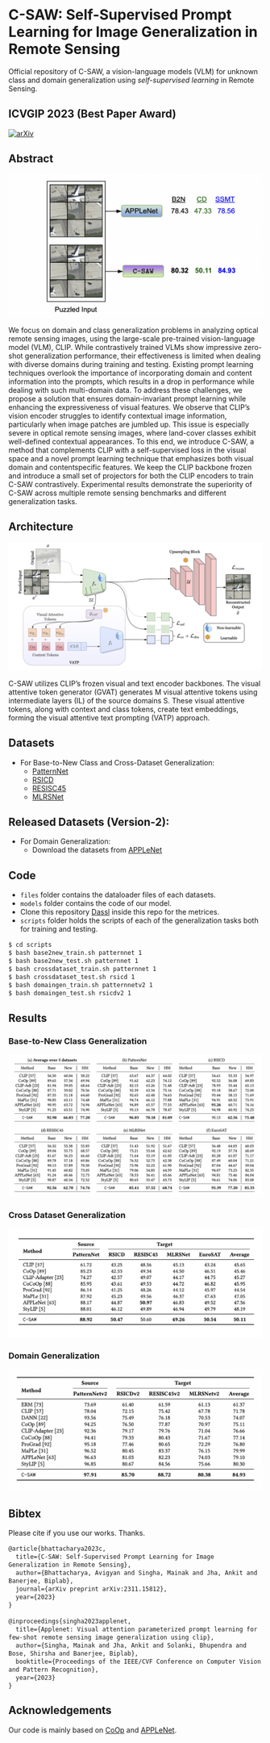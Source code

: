 # C-SAW: Self-Supervised Prompt Learning for Image Generalization in Remote Sensing

Official repository of C-SAW, a vision-language models (VLM) for unknown class and domain generalization using *self-supervised learning* in Remote Sensing.

## **ICVGIP 2023 (Best Paper Award)**

[![arXiv](https://img.shields.io/badge/arXiv-Paper-brightgreen)](https://arxiv.org/abs/2311.15812)

## Abstract

![teaser](https://github.com/mainaksingha01/C-SAW/blob/master/images/teaser.png)

We focus on domain and class generalization problems in analyzing optical remote sensing images, using the large-scale pre-trained vision-language model (VLM), CLIP. While contrastively trained
VLMs show impressive zero-shot generalization performance, their effectiveness is limited when dealing with diverse domains during training and testing. Existing prompt learning techniques overlook
the importance of incorporating domain and content information into the prompts, which results in a drop in performance while dealing with such multi-domain data. To address these challenges, we
propose a solution that ensures domain-invariant prompt learning while enhancing the expressiveness of visual features. We observe that CLIP’s vision encoder struggles to identify contextual image
information, particularly when image patches are jumbled up. This issue is especially severe in optical remote sensing images, where land-cover classes exhibit well-defined contextual appearances. 
To this end, we introduce C-SAW, a method that complements CLIP with a self-supervised loss in the visual space and a novel prompt learning technique that emphasizes both visual domain and contentspecific 
features. We keep the CLIP backbone frozen and introduce a small set of projectors for both the CLIP encoders to train C-SAW contrastively. Experimental results demonstrate the superiority of C-SAW across 
multiple remote sensing benchmarks and different generalization tasks.

## Architecture

![architecture](https://github.com/mainaksingha01/C-SAW/blob/master/images/csaw.png)

C-SAW utilizes CLIP’s frozen visual and text encoder backbones. The visual attentive token generator (GVAT) generates M visual attentive tokens using intermediate layers (IL) of the source domains S. 
These visual attentive tokens, along with context and class tokens, create text embeddings, forming the visual attentive text prompting (VATP) approach.

## Datasets
- For Base-to-New Class and Cross-Dataset Generalization:
  - [PatternNet](https://sites.google.com/view/zhouwx/dataset)
  - [RSICD](https://github.com/201528014227051/RSICD_optimal)
  - [RESISC45](https://www.tensorflow.org/datasets/catalog/resisc45)
  - [MLRSNet](https://data.mendeley.com/datasets/7j9bv9vwsx/3)

## Released Datasets (Version-2):
- For Domain Generalization:
  - Download the datasets from [APPLeNet](https://github.com/mainaksingha01/APPLeNet)
 
## Code

 - `files` folder contains the dataloader files of each datasets.
 - `models` folder contains the code of our model.
 - Clone this repository [Dassl](https://github.com/KaiyangZhou/Dassl.pytorch) inside this repo for the metrices.
 - `scripts` folder holds the scripts of each of the generalization tasks both for training and testing.

```shell
$ cd scripts
$ bash base2new_train.sh patternnet 1
$ bash base2new_test.sh patternnet 1
$ bash crossdataset_train.sh patternnet 1
$ bash crossdataset_test.sh rsicd 1
$ bash domaingen_train.sh patternnetv2 1
$ bash domaingen_test.sh rsicdv2 1
```

## Results

### Base-to-New Class Generalization

![base2new](https://github.com/mainaksingha01/C-SAW/blob/master/images/base2new.png)

### Cross Dataset Generalization

![crossdataset](https://github.com/mainaksingha01/C-SAW/blob/master/images/crossdataset.png)

### Domain Generalization

![domaingen](https://github.com/mainaksingha01/C-SAW/blob/master/images/domaingen.png)

## Bibtex

Please cite if you use our works. Thanks.

```
@article{bhattacharya2023c,
  title={C-SAW: Self-Supervised Prompt Learning for Image Generalization in Remote Sensing},
  author={Bhattacharya, Avigyan and Singha, Mainak and Jha, Ankit and Banerjee, Biplab},
  journal={arXiv preprint arXiv:2311.15812},
  year={2023}
}

@inproceedings{singha2023applenet,
  title={Applenet: Visual attention parameterized prompt learning for few-shot remote sensing image generalization using clip},
  author={Singha, Mainak and Jha, Ankit and Solanki, Bhupendra and Bose, Shirsha and Banerjee, Biplab},
  booktitle={Proceedings of the IEEE/CVF Conference on Computer Vision and Pattern Recognition},
  year={2023}
}
```

## Acknowledgements

Our code is mainly based on [CoOp](https://github.com/KaiyangZhou/CoOp) and [APPLeNet](https://github.com/mainaksingha01/APPLeNet).
